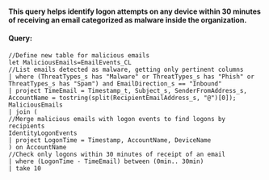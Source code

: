 #### This query helps identify logon attempts on any device within 30 minutes of receiving an email categorized as malware inside the organization.
#### Query:

```KQL
//Define new table for malicious emails
let MaliciousEmails=EmailEvents_CL
//List emails detected as malware, getting only pertinent columns
| where (ThreatTypes_s has "Malware" or ThreatTypes_s has "Phish" or ThreatTypes_s has "Spam") and EmailDirection_s == "Inbound"
| project TimeEmail = Timestamp_t, Subject_s, SenderFromAddress_s, AccountName = tostring(split(RecipientEmailAddress_s, "@")[0]);
MaliciousEmails
| join (
//Merge malicious emails with logon events to find logons by recipients
IdentityLogonEvents
| project LogonTime = Timestamp, AccountName, DeviceName
) on AccountName
//Check only logons within 30 minutes of receipt of an email
| where (LogonTime - TimeEmail) between (0min.. 30min)
| take 10
```
